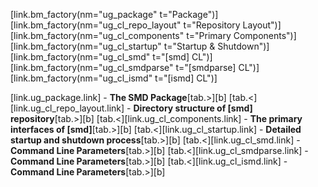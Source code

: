[link.bm_factory(nm="ug_package" t="Package")]
[link.bm_factory(nm="ug_cl_repo_layout" t="Repository Layout")]
[link.bm_factory(nm="ug_cl_components" t="Primary Components")]
[link.bm_factory(nm="ug_cl_startup" t="Startup & Shutdown")]
[link.bm_factory(nm="ug_cl_smd" t="[smd] CL")]
[link.bm_factory(nm="ug_cl_smdparse" t="[smdparse] CL")]
[link.bm_factory(nm="ug_cl_ismd" t="[ismd] CL")]

[link.ug_package.link] - **The SMD Package**[tab.>][b]
[tab.<][link.ug_cl_repo_layout.link] - **Directory structure of [smd] repository**[tab.>][b]
[tab.<][link.ug_cl_components.link] - **The primary interfaces of [smd]**[tab.>][b]
[tab.<][link.ug_cl_startup.link] - **Detailed startup and shutdown process**[tab.>][b]
[tab.<][link.ug_cl_smd.link] - **Command Line Parameters**[tab.>][b]
[tab.<][link.ug_cl_smdparse.link] - **Command Line Parameters**[tab.>][b]
[tab.<][link.ug_cl_ismd.link] - **Command Line Parameters**[tab.>][b]
